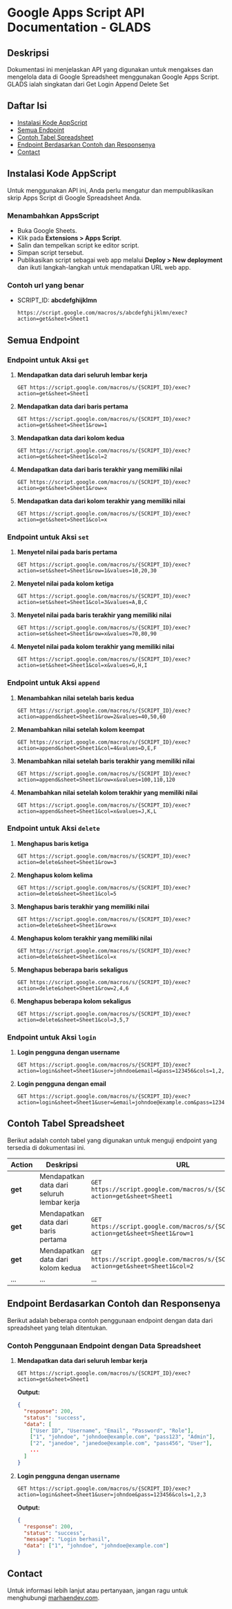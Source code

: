 # Google Apps Script API Documentation - GLADS

## Deskripsi
Dokumentasi ini menjelaskan API yang digunakan untuk mengakses dan mengelola data di Google Spreadsheet menggunakan Google Apps Script.
GLADS ialah singkatan dari 
Get Login Append Delete Set 
## Daftar Isi
- [Instalasi Kode AppScript](#instalasi-kode-appscript)
- [Semua Endpoint](#semua-endpoint)
- [Contoh Tabel Spreadsheet](#contoh-tabel-spreadsheet)
- [Endpoint Berdasarkan Contoh dan Responsenya](#endpoint-berdasarkan-contoh-dan-responsenya)
- [Contact](#contact)

## Instalasi Kode AppScript
Untuk menggunakan API ini, Anda perlu mengatur dan mempublikasikan skrip Apps Script di Google Spreadsheet Anda.
### Menambahkan AppsScript
- Buka Google Sheets.
- Klik pada **Extensions > Apps Script**.
- Salin dan tempelkan script ke editor script.
- Simpan script tersebut.
- Publikasikan script sebagai web app melalui **Deploy > New deployment** dan ikuti langkah-langkah untuk mendapatkan URL web app.

### Contoh url yang benar
- SCRIPT_ID: **abcdefghijklmn**
    ```
    https://script.google.com/macros/s/abcdefghijklmn/exec?action=get&sheet=Sheet1
    ```

## Semua Endpoint

### Endpoint untuk Aksi `get`
1. **Mendapatkan data dari seluruh lembar kerja**
   ```
   GET https://script.google.com/macros/s/{SCRIPT_ID}/exec?action=get&sheet=Sheet1
   ```
   
2. **Mendapatkan data dari baris pertama**
   ```
   GET https://script.google.com/macros/s/{SCRIPT_ID}/exec?action=get&sheet=Sheet1&row=1
   ```

3. **Mendapatkan data dari kolom kedua**
   ```
   GET https://script.google.com/macros/s/{SCRIPT_ID}/exec?action=get&sheet=Sheet1&col=2
   ```

4. **Mendapatkan data dari baris terakhir yang memiliki nilai**
   ```
   GET https://script.google.com/macros/s/{SCRIPT_ID}/exec?action=get&sheet=Sheet1&row=x
   ```

5. **Mendapatkan data dari kolom terakhir yang memiliki nilai**
   ```
   GET https://script.google.com/macros/s/{SCRIPT_ID}/exec?action=get&sheet=Sheet1&col=x
   ```

### Endpoint untuk Aksi `set`
1. **Menyetel nilai pada baris pertama**
   ```
   GET https://script.google.com/macros/s/{SCRIPT_ID}/exec?action=set&sheet=Sheet1&row=1&values=10,20,30
   ```

2. **Menyetel nilai pada kolom ketiga**
   ```
   GET https://script.google.com/macros/s/{SCRIPT_ID}/exec?action=set&sheet=Sheet1&col=3&values=A,B,C
   ```

3. **Menyetel nilai pada baris terakhir yang memiliki nilai**
   ```
   GET https://script.google.com/macros/s/{SCRIPT_ID}/exec?action=set&sheet=Sheet1&row=x&values=70,80,90
   ```

4. **Menyetel nilai pada kolom terakhir yang memiliki nilai**
   ```
   GET https://script.google.com/macros/s/{SCRIPT_ID}/exec?action=set&sheet=Sheet1&col=x&values=G,H,I
   ```

### Endpoint untuk Aksi `append`
1. **Menambahkan nilai setelah baris kedua**
   ```
   GET https://script.google.com/macros/s/{SCRIPT_ID}/exec?action=append&sheet=Sheet1&row=2&values=40,50,60
   ```

2. **Menambahkan nilai setelah kolom keempat**
   ```
   GET https://script.google.com/macros/s/{SCRIPT_ID}/exec?action=append&sheet=Sheet1&col=4&values=D,E,F
   ```

3. **Menambahkan nilai setelah baris terakhir yang memiliki nilai**
   ```
   GET https://script.google.com/macros/s/{SCRIPT_ID}/exec?action=append&sheet=Sheet1&row=x&values=100,110,120
   ```

4. **Menambahkan nilai setelah kolom terakhir yang memiliki nilai**
   ```
   GET https://script.google.com/macros/s/{SCRIPT_ID}/exec?action=append&sheet=Sheet1&col=x&values=J,K,L
   ```

### Endpoint untuk Aksi `delete`
1. **Menghapus baris ketiga**
   ```
   GET https://script.google.com/macros/s/{SCRIPT_ID}/exec?action=delete&sheet=Sheet1&row=3
   ```

2. **Menghapus kolom kelima**
   ```
   GET https://script.google.com/macros/s/{SCRIPT_ID}/exec?action=delete&sheet=Sheet1&col=5
   ```

3. **Menghapus baris terakhir yang memiliki nilai**
   ```
   GET https://script.google.com/macros/s/{SCRIPT_ID}/exec?action=delete&sheet=Sheet1&row=x
   ```

4. **Menghapus kolom terakhir yang memiliki nilai**
   ```
   GET https://script.google.com/macros/s/{SCRIPT_ID}/exec?action=delete&sheet=Sheet1&col=x
   ```

5. **Menghapus beberapa baris sekaligus**
   ```
   GET https://script.google.com/macros/s/{SCRIPT_ID}/exec?action=delete&sheet=Sheet1&row=2,4,6
   ```

6. **Menghapus beberapa kolom sekaligus**
   ```
   GET https://script.google.com/macros/s/{SCRIPT_ID}/exec?action=delete&sheet=Sheet1&col=3,5,7
   ```

### Endpoint untuk Aksi `login`
1. **Login pengguna dengan username**
   ```
   GET https://script.google.com/macros/s/{SCRIPT_ID}/exec?action=login&sheet=Sheet1&user=johndoe&email=&pass=123456&cols=1,2,3
   ```

2. **Login pengguna dengan email**
   ```
   GET https://script.google.com/macros/s/{SCRIPT_ID}/exec?action=login&sheet=Sheet1&user=&email=johndoe@example.com&pass=123456&cols=1,2,3
   ```

## Contoh Tabel Spreadsheet
Berikut adalah contoh tabel yang digunakan untuk menguji endpoint yang tersedia di dokumentasi ini.

| Action   | Deskripsi                               | URL                                                 |
|----------|-----------------------------------------|-----------------------------------------------------|
| **get**  | Mendapatkan data dari seluruh lembar kerja | `GET https://script.google.com/macros/s/{SCRIPT_ID}/exec?action=get&sheet=Sheet1` |
| **get**  | Mendapatkan data dari baris pertama     | `GET https://script.google.com/macros/s/{SCRIPT_ID}/exec?action=get&sheet=Sheet1&row=1` |
| **get**  | Mendapatkan data dari kolom kedua       | `GET https://script.google.com/macros/s/{SCRIPT_ID}/exec?action=get&sheet=Sheet1&col=2` |
| ...      | ...                                     | ...                                                 |

## Endpoint Berdasarkan Contoh dan Responsenya
Berikut adalah beberapa contoh penggunaan endpoint dengan data dari spreadsheet yang telah ditentukan.

### Contoh Penggunaan Endpoint dengan Data Spreadsheet

1. **Mendapatkan data dari seluruh lembar kerja**
   ```plaintext
   GET https://script.google.com/macros/s/{SCRIPT_ID}/exec?action=get&sheet=Sheet1
   ```
   **Output:**
   ```json
   {
     "response": 200,
     "status": "success",
     "data": [
       ["User ID", "Username", "Email", "Password", "Role"],
       ["1", "johndoe", "johndoe@example.com", "pass123", "Admin"],
       ["2", "janedoe", "janedoe@example.com", "pass456", "User"],
       ...
     ]
   }
   ```

2. **Login pengguna dengan username**
   ```plaintext
   GET https://script.google.com/macros/s/{SCRIPT_ID}/exec?action=login&sheet=Sheet1&user=johndoe&pass=123456&cols=1,2,3
   ```
   **Output:**
   ```json
   {
     "response": 200,
     "status": "success",
     "message": "Login berhasil",
     "data": ["1", "johndoe", "johndoe@example.com"]
   }
   ```

## Contact
Untuk informasi lebih lanjut atau pertanyaan, jangan ragu untuk menghubungi [marhaendev.com](mailto:marhaendev.com).
